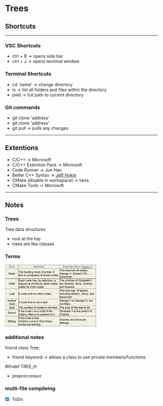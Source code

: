 # Trees

## Shortcuts
---
### VSC Shortcuts
- ctrl + B -> opens side bar
- ctrl + J -> opens terminal window

### Terminal Shortcuts
- cd 'name' -> change directory
- ls -> list all folders and files within the directory
- pwd -> full path to current directory

### Git commands
- git clone 'address'
- git clone 'address'
- git pull -> pulls any changes

---
## Extentions
- C/C++ -> Microsoft
- C/C++ Extention Pack -> Microsoft
- Code Runner -> Jun Han
- Better C++ Syntax -> [Jeff Hykin](https://marketplace.visualstudio.com/items?itemName=jeff-hykin.better-cpp-syntax)
- CMake (disable in workspace) -> twxs
- CMake Tools -> Microsoft

---
## Notes
### Trees
 Tree data structures
- root at the top
- trees are like classes
### Terms

<img src=Sc1.png width=300 height=auto>

### additional notes
friend class Tree;
- friend keyword -> allows a class to use private members/functions.

#ifndef TREE_H
- preproccessor 

### multi-file compileing

- [x] ToDo